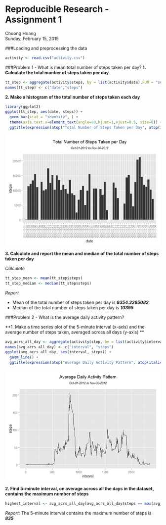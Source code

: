 # Reproducible Research - Assignment 1
Chuong Hoang  
Sunday, February 15, 2015  

###Loading and preprocessing the data


```r
activity <- read.csv("activity.csv")
```

###Problem 1 - What is mean total number of steps taken per day?
**1. Calculate the total number of steps taken per day**


```r
tt_step <- aggregate(activity$steps, by = list(activity$date),FUN = "sum",na.rm=TRUE)
names(tt_step) <- c("date","steps")
```

**2. Make a histogram of the total number of steps taken each day**


```r
library(ggplot2)
ggplot(tt_step, aes(date, steps)) + 
  geom_bar(stat = "identity", ) +
  theme(axis.text.x=element_text(angle=90,hjust=1,vjust=0.5, size=8)) +
  ggtitle(expression(atop("Total Number of Steps Taken per Day", atop(italic("Oct-01-2012 to Nov-30-2012")))))
```

![](PA1_Results_files/figure-html/unnamed-chunk-3-1.png) 

**3. Calculate and report the mean and median of the total number of steps taken per day**

*Calculate*


```r
tt_step_mean <- mean(tt_step$steps)
tt_step_median <- median(tt_step$steps)
```

*Report*

- Mean of the total number of steps taken per day is ***9354.2295082***
- Median of the total number of steps taken per day is ***10395***

###Problem 2 - What is the average daily activity pattern?

**1. Make a time series plot of the 5-minute interval (x-axis) and the average number of steps taken, averaged across all days (y-axis) **


```r
avg_acrs_all_day <- aggregate(activity$step, by = list(activity$interval),FUN = "mean",na.rm=TRUE)
names(avg_acrs_all_day) <- c("interval", "steps")
ggplot(avg_acrs_all_day, aes(interval, steps)) + 
  geom_line() + 
  ggtitle(expression(atop("Average Daily Activity Pattern", atop(italic("Oct-01-2012 to Nov-30-2012")))))
```

![](PA1_Results_files/figure-html/unnamed-chunk-5-1.png) 

**2. Find 5-minute interval, on average across all the days in the dataset, contains the maximum number of steps**


```r
highest_interval <- avg_acrs_all_day[avg_acrs_all_day$steps == max(avg_acrs_all_day$steps),"interval"]
```

*Report:* The 5-minute interval contains the maximum number of steps is ***835***
